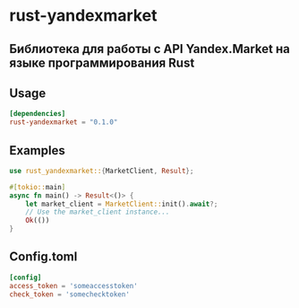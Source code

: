 # rust-yandexmarket

## Библиотека для работы с API Yandex.Market на языке программирования Rust

## Usage

```toml
[dependencies]
rust-yandexmarket = "0.1.0"
```

## Examples

```rust
use rust_yandexmarket::{MarketClient, Result};

#[tokio::main]
async fn main() -> Result<()> {
    let market_client = MarketClient::init().await?;
    // Use the market_client instance...
    Ok(())
}

```
## Config.toml

```toml
[config]
access_token = 'someaccesstoken'
check_token = 'somechecktoken'
```

